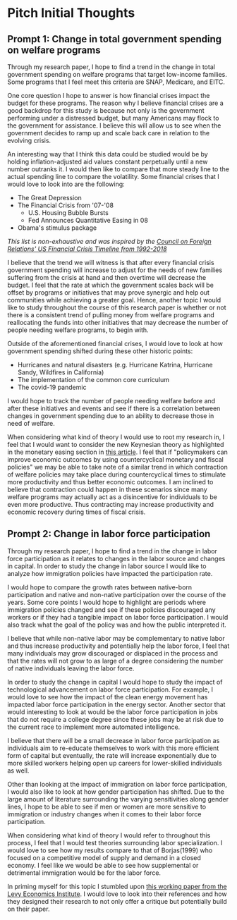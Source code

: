 # Pitch Initial Thoughts

## Prompt 1: Change in total government spending on welfare programs

Through my research paper, I hope to find a trend in the change in total government spending on welfare programs that target low-income families.  Some programs that I feel meet this criteria are SNAP, Medicare, and EITC.

One core question I hope to answer is how financial crises impact the budget for these programs. The reason why I believe financial crises are a good backdrop for this study is because not only is the government performing under a distressed budget, but many Americans may flock to the government for assistance. I believe this will allow us to see when the government decides to ramp up and scale back care in relation to the evolving crisis.

An interesting way that I think this data could be studied would be by holding inflation-adjusted aid values constant perpetually until a new number outranks it. I would then like to compare that more steady line to the actual spending line to compare the volatility. Some financial crises that I would love to look into are the following:

- The Great Depression
- The Financial Crisis from '07-'08
    - U.S. Housing Bubble Bursts 
    - Fed Announces Quantitative Easing in 08
- Obama's stimulus package

*This list is non-exhaustive and was inspired by the [Council on Foreign Relations' US Financial Crisis Timeline from 1992-2018](https://www.cfr.org/timeline/us-financial-crisis)*

I believe that the trend we will witness is that after every financial crisis government spending will increase to adjust for the needs of new families suffering from the crisis at hand and then overtime will decrease the budget. I feel that the rate at which the government scales back will be offset by programs or initiatives that may prove synergic and help out communities while achieving a greater goal. Hence, another topic I would like to study throughout the course of this research paper is whether or not there is a consistent trend of pulling money from welfare programs and reallocating the funds into other initiatives that may decrease the number of people needing welfare programs, to begin with.

Outside of the aforementioned financial crises, I would love to look at how government spending shifted during these other historic points:

- Hurricanes and natural disasters (e.g. Hurricane Katrina, Hurricane Sandy, Wildfires in California)
- The implementation of the common core curriculum
- The covid-19 pandemic

I would hope to track the number of people needing welfare before and after these initiatives and events and see if there is a correlation between changes in government spending due to an ability to decrease those in need of welfare.

When considering what kind of theory I would use to root my research in, I feel that I would want to consider the new Keynesian theory as highlighted in the monetary easing section in [this article](https://www.richmondfed.org/publications/research/economic_brief/2022/eb_22-13). I feel that if "policymakers can improve economic outcomes by using countercyclical monetary and fiscal policies" we may be able to take note of a similar trend in which contraction of welfare policies may take place during countercyclical times to stimulate more productivity and thus better economic outcomes. I am inclined to believe that contraction could happen in these scenarios since many welfare programs may actually act as a disincentive for individuals to be even more productive. Thus contracting may increase productivity and economic recovery during times of fiscal crisis.


## Prompt 2: Change in labor force participation

Through my research paper, I hope to find a trend in the change in labor force participation as it relates to changes in the labor source and changes in capital. In order to study the change in labor source I would like to analyze how immigration policies have impacted the participation rate.

I would hope to compare the growth rates between native-born participation and native and non-native participation over the course of the years. Some core points I would hope to highlight are periods where immigration policies changed and see if these policies discouraged any workers or if they had a tangible impact on labor force participation. I would also track what the goal of the policy was and how the public interpreted it.

I believe that while non-native labor may be complementary to native labor and thus increase productivity and potentially help the labor force, I feel that many individuals may grow discouraged or displaced in the process and that the rates will not grow to as large of a degree considering the number of native individuals leaving the labor force.

In order to study the change in capital I would hope to study the impact of technological advancement on labor force participation. For example, I would love to see how the impact of the clean energy movement has impacted labor force participation in the energy sector. Another sector that would interesting to look at would be the labor force participation in jobs that do not require a college degree since these jobs may be at risk due to the current race to implement more automated intelligence.

I believe that there will be a small decrease in labor force participation as individuals aim to re-educate themselves to work with this more efficient form of capital but eventually, the rate will increase exponentially due to more skilled workers helping open up careers for lower-skilled individuals as well.

Other than looking at the impact of immigration on labor force participation, I would also like to look at how gender participation has shifted. Due to the large amount of literature surrounding the varying sensitivities along gender lines, I hope to be able to see if men or women are more sensitive to immigration or industry changes when it comes to their labor force participation.

When considering what kind of theory I would refer to throughout this process, I feel that I would test theories surrounding labor specialization. I would love to see how my results compare to that of Borjas(1999) who focused on a competitive model of supply and demand in a closed economy. I feel like we would be able to see how supplemental or detrimental immigration would be for the labor force.

In priming myself for this topic I stumbled upon [this working paper from the Levy Economics Institute](https://www.levyinstitute.org/pubs/wp_870.pdf). I would love to look into their references and how they designed their research to not only offer a critique but potentially build on their paper.
